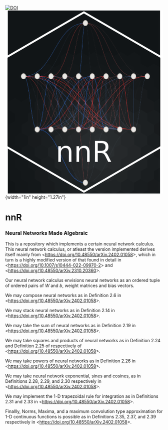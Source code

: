 [![DOI](https://zenodo.org/badge/752787458.svg)](https://zenodo.org/badge/latestdoi/752787458)
![](images/hex-nnR-4-01.png){width="1in" height="1.27in"}

# nnR

### Neural Networks Made Algebraic

This is a repository which implements a certain neural network calculus.
This neural network calculus, or atleast the version implemented derives itself mainly from \<<https://doi.org/10.48550/arXiv.2402.01058>\>, which in turn is a highly modified version of that found in detail in \<<https://doi.org/10.1007/s10444-022-09970-2>\> and \<<https://doi.org/10.48550/arXiv.2310.20360>\>.

Our neural network calculus envisions neural networks as an ordered tuple of ordered pairs of $W$ and $b$, weight matrices and bias vectors.

We may compose neural networks as in Definition 2.6 in \<<https://doi.org/10.48550/arXiv.2402.01058>\>.

We may stack neural networks as in Definition 2.14 in \<<https://doi.org/10.48550/arXiv.2402.01058>\>.

We may take the sum of neural networks as in Definition 2.19 in \<<https://doi.org/10.48550/arXiv.2402.01058>\>.

We may take squares and products of neural networks as in Definition 2.24 and Definition 2.25 of respectively of \<<https://doi.org/10.48550/arXiv.2402.01058>\>.

We may take powers of neural networks as in Definition 2.26 in \<<https://doi.org/10.48550/arXiv.2402.01058>\>.

We may take neural network exponential, sines and cosines, as in Definitions 2.28, 2.29, and 2.30 respectively in \<<https://doi.org/10.48550/arXiv.2402.01058>\>.

We may implement the 1-D trapezoidal rule for integration as in Definitions 2.31 and 2.33 in \<<https://doi.org/10.48550/arXiv.2402.01058>\>.

Finallly, Norms, Maxima, and a maximum convolution type approximation for 1-D continuous functions is possible as in Definitions 2.35, 2.37, and 2.39 respectively in \<<https://doi.org/10.48550/arXiv.2402.01058>\>.
